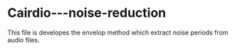 # Cairdio---noise-reduction
This file is developes the envelop method which extract noise periods from audio files.

